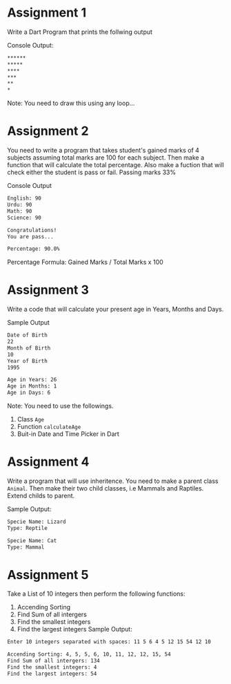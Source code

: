 # Assignment 1
Write a Dart Program that prints the follwing output

Console Output:
```bash
******
*****
****
***
**
*
```
Note: You need to draw this using any loop...

# Assignment 2
You need to write a program that takes student's gained marks of 4 subjects assuming total marks are 100 for each subject. Then make a function that will calculate the total percentage. Also make a fuction that will check either the student is pass or fail. Passing marks 33%

Console Output
```bash
English: 90
Urdu: 90
Math: 90
Science: 90

Congratulations! 
You are pass...

Percentage: 90.0%
```
Percentage Formula: Gained Marks / Total Marks x 100

# Assignment 3
Write a code that will calculate your present age in Years, Months and Days.

Sample Output
```bash
Date of Birth
22
Month of Birth
10
Year of Birth
1995

Age in Years: 26
Age in Months: 1
Age in Days: 6
```
Note: You need to use the followings.
1. Class `Age`
2. Function `calculateAge`
3. Buit-in Date and Time Picker in Dart

# Assignment 4
Write a program that will use inheritence. You need to make a parent class `Animal`. Then make their two child classes, i.e Mammals and Raptiles. Extend childs to parent.

Sample Output:
```bash
Specie Name: Lizard
Type: Reptile

Specie Name: Cat
Type: Mammal
```

# Assignment 5
Take a List of 10 integers then perform the following functions:
1. Accending Sorting
2. Find Sum of all intergers
3. Find the smallest integers
4. Find the largest integers
Sample Output:

```bash
Enter 10 integers separated with spaces: 11 5 6 4 5 12 15 54 12 10

Accending Sorting: 4, 5, 5, 6, 10, 11, 12, 12, 15, 54
Find Sum of all intergers: 134
Find the smallest integers: 4
Find the largest integers: 54
```